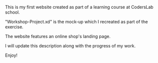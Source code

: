﻿This is my first website created as part of a learning course at CodersLab school.

"Workshop-Project.xd" is the mock-up which I recreated as part of the exercise.

The website features an online shop's landing page. 

I will update this description along with the progress of my work.

Enjoy!